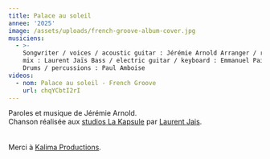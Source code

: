 ```yaml
---
title: Palace au soleil
annee: '2025'
image: /assets/uploads/french-groove-album-cover.jpg
musiciens:
  - >-
    Songwriter / voices / acoustic guitar : Jérémie Arnold Arranger / record /
    mix : Laurent Jaïs Bass / electric guitar / keyboard : Emmanuel Paillardon
    Drums / percussions : Paul Amboise
videos:
  - nom: Palace au soleil - French Groove
    url: chqYCbtI2rI
---
```

Paroles et musique de Jérémie Arnold.\
Chanson réalisée aux [studios La Kapsule](https://www.lakapsule.com/) par [Laurent Jais](https://www.laurentjais.com/). \
[](https://ffm.to/french-groove)\
[](https://www.putumayo.com/)\
Merci à [Kalima Productions](https://kalimaproductions.org/).
